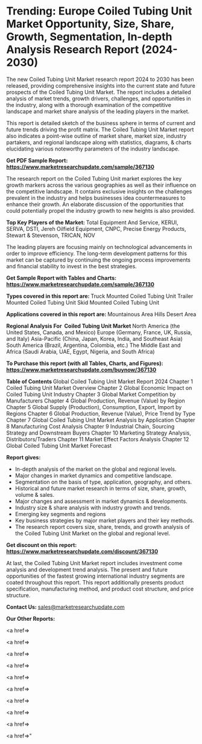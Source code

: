 # Trending: Europe Coiled Tubing Unit Market Opportunity, Size, Share, Growth, Segmentation, In-depth Analysis Research Report (2024-2030)

The new Coiled Tubing Unit Market research report 2024 to 2030 has been released, providing comprehensive insights into the current state and future prospects of the Coiled Tubing Unit Market. The report includes a detailed analysis of market trends, growth drivers, challenges, and opportunities in the industry, along with a thorough examination of the competitive landscape and market share analysis of the leading players in the market.

This report is detailed sketch of the business sphere in terms of current and future trends driving the profit matrix. The Coiled Tubing Unit Market report also indicates a point-wise outline of market share, market size, industry partakers, and regional landscape along with statistics, diagrams, &amp; charts elucidating various noteworthy parameters of the industry landscape.

<strong><b>Get PDF Sample Report: <a href=https://www.marketresearchupdate.com/sample/367130>https://www.marketresearchupdate.com/sample/367130</a></b></strong>

The research report on the Coiled Tubing Unit market explores the key growth markers across the various geographies as well as their influence on the competitive landscape. It contains exclusive insights on the challenges prevalent in the industry and helps businesses idea countermeasures to enhance their growth. An elaborate discussion of the opportunities that could potentially propel the industry growth to new heights is also provided.

<strong><b>Top Key Players of the Market:
</b></strong>Total Equipment And Service, KERUI, SERVA, DSTI, Jereh Oilfield Equipment, CNPC, Precise Energy Products, Stewart & Stevenson, TRICAN, NOV<strong><b>
</b></strong>

The leading players are focusing mainly on technological advancements in order to improve efficiency. The long-term development patterns for this market can be captured by continuing the ongoing process improvements and financial stability to invest in the best strategies.

<strong><b>Get Sample Report with Tables and Charts: <a href=https://www.marketresearchupdate.com/sample/367130>https://www.marketresearchupdate.com/sample/367130</a></b></strong>

<strong><b>Types covered in this report are:
</b></strong>Truck Mounted Coiled Tubing Unit
Trailer Mounted Coiled Tubing Unit
Skid Mounted Coiled Tubing Unit<strong><b>
</b></strong>

<strong><b>Applications covered in this report are:
</b></strong>Mountainous Area
Hills
Desert Area<strong><b>
</b></strong>

<strong><b>Regional Analysis For  Coiled Tubing Unit Market</b></strong><strong><b>
</b></strong>North America (the United States, Canada, and Mexico)
Europe (Germany, France, UK, Russia, and Italy)
Asia-Pacific (China, Japan, Korea, India, and Southeast Asia)
South America (Brazil, Argentina, Colombia, etc.)
The Middle East and Africa (Saudi Arabia, UAE, Egypt, Nigeria, and South Africa)

<strong><b>To Purchase this report (with all Tables, Charts, and Figures): <a href=https://www.marketresearchupdate.com/buynow/367130>https://www.marketresearchupdate.com/buynow/367130</a></b></strong>

<strong><b>Table of Contents</b></strong><strong><b>
</b></strong>Global Coiled Tubing Unit Market Report 2024
Chapter 1 Coiled Tubing Unit Market Overview
Chapter 2 Global Economic Impact on Coiled Tubing Unit Industry
Chapter 3 Global Market Competition by Manufacturers
Chapter 4 Global Production, Revenue (Value) by Region
Chapter 5 Global Supply (Production), Consumption, Export, Import by Regions
Chapter 6 Global Production, Revenue (Value), Price Trend by Type
Chapter 7 Global Coiled Tubing Unit Market Analysis by Application
Chapter 8 Manufacturing Cost Analysis
Chapter 9 Industrial Chain, Sourcing Strategy and Downstream Buyers
Chapter 10 Marketing Strategy Analysis, Distributors/Traders
Chapter 11 Market Effect Factors Analysis
Chapter 12 Global Coiled Tubing Unit Market Forecast

<strong><b>Report gives:</b></strong>

- In-depth analysis of the market on the global and regional levels.
- Major changes in market dynamics and competitive landscape.
- Segmentation on the basis of type, application, geography, and others.
- Historical and future market research in terms of size, share, growth, volume &amp; sales.
- Major changes and assessment in market dynamics &amp; developments.
- Industry size &amp; share analysis with industry growth and trends.
- Emerging key segments and regions
- Key business strategies by major market players and their key methods.
- The research report covers size, share, trends, and growth analysis of the Coiled Tubing Unit Market on the global and regional level.

<strong><b>Get discount on this report: <a href=https://www.marketresearchupdate.com/discount/367130>https://www.marketresearchupdate.com/discount/367130</a></b></strong>

At last, the Coiled Tubing Unit Market report includes investment come analysis and development trend analysis. The present and future opportunities of the fastest growing international industry segments are coated throughout this report. This report additionally presents product specification, manufacturing method, and product cost structure, and price structure.

<strong><b>Contact Us:
</b></strong>sales@marketresearchupdate.com

<strong>Our Other Reports:</strong>

<a href=></a>

<a href=></a>

<a href=></a>

<a href=></a>

<a href=></a>

<a href=></a>

<a href=></a>

<a href=></a>

<a href=></a>

<a href=></a>"
